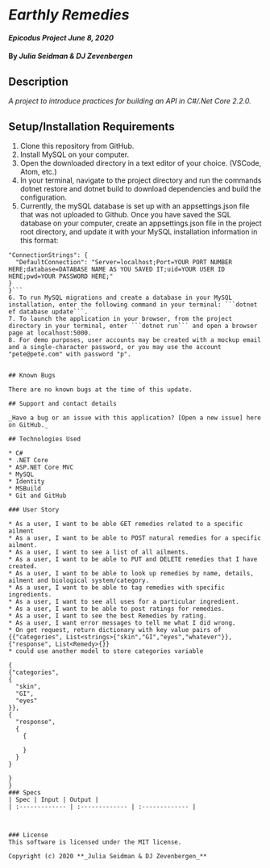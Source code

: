 
# _Earthly Remedies_
#### _Epicodus Project June 8, 2020_

#### By _**Julia Seidman & DJ Zevenbergen**_


## Description

_A project to introduce practices for building an API in C#/.Net Core 2.2.0._

## Setup/Installation Requirements

1. Clone this repository from GitHub.
2. Install MySQL on your computer.
3. Open the downloaded directory in a text editor of your choice. (VSCode, Atom, etc.)
4. In your terminal, navigate to the project directory and run the commands dotnet restore and dotnet build to download dependencies and build the configuration.
5. Currently, the mySQL database is set up with an appsettings.json file that was not uploaded to Github.  Once you have saved the SQL database on your computer, create an appsettings.json file in the project root directory, and update it with your MySQL installation information in this format:
  ```{
  "ConnectionStrings": {
    "DefaultConnection": "Server=localhost;Port=YOUR PORT NUMBER HERE;database=DATABASE NAME AS YOU SAVED IT;uid=YOUR USER ID HERE;pwd=YOUR PASSWORD HERE;"
  }
}```
6. To run MySQL migrations and create a database in your MySQL installation, enter the following command in your terminal: ```dotnet ef database update```.
7. To launch the application in your browser, from the project directory in your terminal, enter ```dotnet run``` and open a browser page at localhost:5000.
8. For demo purposes, user accounts may be created with a mockup email and a single-character password, or you may use the account "pete@pete.com" with password "p".


## Known Bugs

There are no known bugs at the time of this update.

## Support and contact details

_Have a bug or an issue with this application? [Open a new issue] here on GitHub._

## Technologies Used

* C#
* .NET Core
* ASP.NET Core MVC
* MySQL
* Identity
* MSBuild
* Git and GitHub

### User Story

* As a user, I want to be able GET remedies related to a specific ailment
* As a user, I want to be able to POST natural remedies for a specific ailment.
* As a user, I want to see a list of all ailments.
* As a user, I want to be able to PUT and DELETE remedies that I have created.
* As a user, I want to be able to look up remedies by name, details, ailment and biological system/category.
* As a user, I want to be able to tag remedies with specific ingredients.
* As a user, I want to see all uses for a particular ingredient.
* As a user, I want to be able to post ratings for remedies.  
* As a user, I want to see the best Remedies by rating. 
* As a user, I want error messages to tell me what I did wrong.
* On get request, return dictionary with key value pairs of {{"categories", List<strings>{"skin","GI","eyes","whatever"}}, {"response", List<Remedy>{}}
* could use another model to store categories variable

{
  {"categories",
  {
    "skin",
    "GI",
    "eyes"
  }},
  {
    "response",
    {
      {

      }
    }
  }

  }
}
### Specs
| Spec | Input | Output |
| :------------- | :------------- | :------------- |



### License
This software is licensed under the MIT license.

Copyright (c) 2020 **_Julia Seidman & DJ Zevenbergen_**